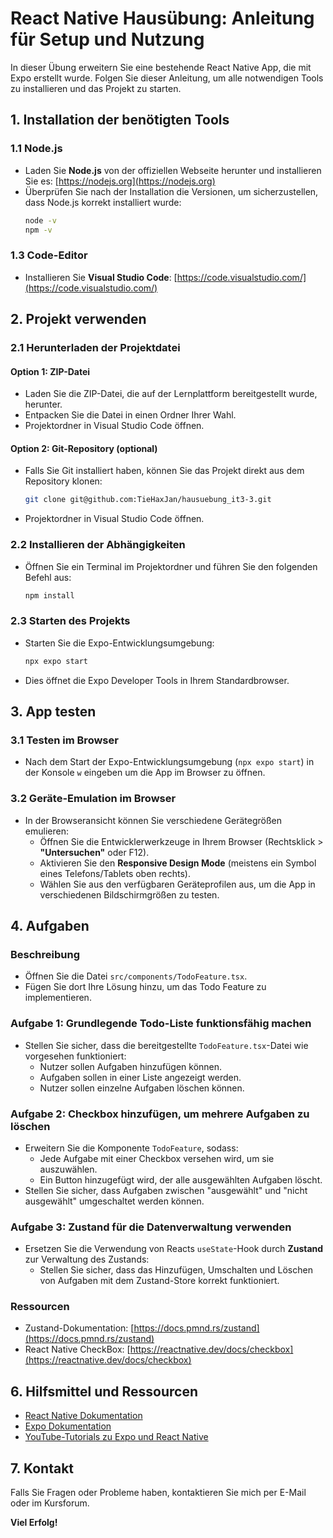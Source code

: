 # **React Native Hausübung: Anleitung für Setup und Nutzung**

In dieser Übung erweitern Sie eine bestehende React Native App, die mit Expo erstellt wurde. Folgen Sie dieser Anleitung, um alle notwendigen Tools zu installieren und das Projekt zu starten.

## **1. Installation der benötigten Tools**

### **1.1 Node.js**
- Laden Sie **Node.js** von der offiziellen Webseite herunter und installieren Sie es: [https://nodejs.org](https://nodejs.org)
- Überprüfen Sie nach der Installation die Versionen, um sicherzustellen, dass Node.js korrekt installiert wurde:
  ```bash
  node -v
  npm -v
  ```

### **1.3 Code-Editor**
- Installieren Sie **Visual Studio Code**: [https://code.visualstudio.com/](https://code.visualstudio.com/)

## **2. Projekt verwenden**

### **2.1 Herunterladen der Projektdatei**

#### **Option 1: ZIP-Datei**
- Laden Sie die ZIP-Datei, die auf der Lernplattform bereitgestellt wurde, herunter.
- Entpacken Sie die Datei in einen Ordner Ihrer Wahl.
- Projektordner in Visual Studio Code öffnen.

#### **Option 2: Git-Repository (optional)**
- Falls Sie Git installiert haben, können Sie das Projekt direkt aus dem Repository klonen:
  ```bash
  git clone git@github.com:TieHaxJan/hausuebung_it3-3.git
  ```

- Projektordner in Visual Studio Code öffnen.

### **2.2 Installieren der Abhängigkeiten**
- Öffnen Sie ein Terminal im Projektordner und führen Sie den folgenden Befehl aus:
  ```bash
  npm install
  ```

### **2.3 Starten des Projekts**
- Starten Sie die Expo-Entwicklungsumgebung:
  ```bash
  npx expo start
  ```
- Dies öffnet die Expo Developer Tools in Ihrem Standardbrowser.

## **3. App testen**

### **3.1 Testen im Browser**
- Nach dem Start der Expo-Entwicklungsumgebung (`npx expo start`) in der Konsole `w` eingeben um die App im Browser zu öffnen.

### **3.2 Geräte-Emulation im Browser**
- In der Browseransicht können Sie verschiedene Gerätegrößen emulieren:
  - Öffnen Sie die Entwicklerwerkzeuge in Ihrem Browser (Rechtsklick > **"Untersuchen"** oder F12).
  - Aktivieren Sie den **Responsive Design Mode** (meistens ein Symbol eines Telefons/Tablets oben rechts).
  - Wählen Sie aus den verfügbaren Geräteprofilen aus, um die App in verschiedenen Bildschirmgrößen zu testen.

## **4. Aufgaben**

### **Beschreibung**
- Öffnen Sie die Datei `src/components/TodoFeature.tsx`.
- Fügen Sie dort Ihre Lösung hinzu, um das Todo Feature zu implementieren.

### **Aufgabe 1: Grundlegende Todo-Liste funktionsfähig machen**
- Stellen Sie sicher, dass die bereitgestellte `TodoFeature.tsx`-Datei wie vorgesehen funktioniert:
  - Nutzer sollen Aufgaben hinzufügen können.
  - Aufgaben sollen in einer Liste angezeigt werden.
  - Nutzer sollen einzelne Aufgaben löschen können.

### **Aufgabe 2: Checkbox hinzufügen, um mehrere Aufgaben zu löschen**
- Erweitern Sie die Komponente `TodoFeature`, sodass:
  - Jede Aufgabe mit einer Checkbox versehen wird, um sie auszuwählen.
  - Ein Button hinzugefügt wird, der alle ausgewählten Aufgaben löscht.
- Stellen Sie sicher, dass Aufgaben zwischen "ausgewählt" und "nicht ausgewählt" umgeschaltet werden können.

### **Aufgabe 3: Zustand für die Datenverwaltung verwenden**
- Ersetzen Sie die Verwendung von Reacts `useState`-Hook durch **Zustand** zur Verwaltung des Zustands:
  - Stellen Sie sicher, dass das Hinzufügen, Umschalten und Löschen von Aufgaben mit dem Zustand-Store korrekt funktioniert.

### **Ressourcen**
- Zustand-Dokumentation: [https://docs.pmnd.rs/zustand](https://docs.pmnd.rs/zustand)
- React Native CheckBox: [https://reactnative.dev/docs/checkbox](https://reactnative.dev/docs/checkbox)

## **6. Hilfsmittel und Ressourcen**
- [React Native Dokumentation](https://reactnative.dev/docs/getting-started)
- [Expo Dokumentation](https://docs.expo.dev/)
- [YouTube-Tutorials zu Expo und React Native](https://www.youtube.com/results?search_query=expo+react+native+tutorial)

## **7. Kontakt**
Falls Sie Fragen oder Probleme haben, kontaktieren Sie mich per E-Mail oder im Kursforum.

**Viel Erfolg!**